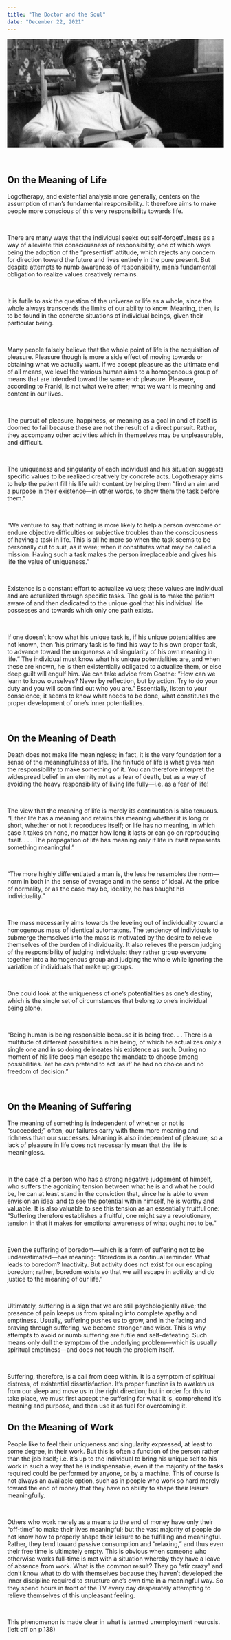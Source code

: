 ```yaml
--- 
title: "The Doctor and the Soul"
date: "December 22, 2021"
---
```


![Viktor Frankl](../img/frankl.jpeg)

<p>&nbsp;</p>

## On the Meaning of Life

Logotherapy, and existential analysis more generally, centers on the assumption of man’s fundamental responsibility. It therefore aims to make people more conscious of this very responsibility towards life. 
<p>&nbsp;</p>

There are many ways that the individual seeks out self-forgetfulness as a way of alleviate this consciousness of responsibility, one of which ways being the adoption of the “presentist” attitude, which rejects any concern for direction toward the future and lives entirely in the pure present. But despite attempts to numb awareness of responsibility, man’s fundamental obligation to realize values creatively remains. 
<p>&nbsp;</p>

It is futile to ask the question of the universe or life as a whole, since the whole always transcends the limits of our ability to know. Meaning, then, is to be found in the concrete situations of individual beings, given their particular being. 
<p>&nbsp;</p>

Many people falsely believe that the whole point of life is the acquisition of pleasure. Pleasure though is more a side effect of moving towards or obtaining what we actually want. If we accept pleasure as the ultimate end of all means, we level the various human aims to a homogeneous group of means that are intended toward the same end: pleasure. Pleasure, according to Frankl, is not what we’re after; what we want is meaning and content in our lives. 
<p>&nbsp;</p>

The pursuit of pleasure, happiness, or meaning as a goal in and of itself is doomed to fail because these are not the result of a direct pursuit. Rather, they accompany other activities which in themselves may be unpleasurable, and difficult. 
<p>&nbsp;</p>

The uniqueness and singularity of each individual and his situation suggests specific values to be realized creatively by concrete acts. Logotherapy aims to help the patient fill his life with content by helping them “find an aim and a purpose in their existence—in other words, to show them the task before them.” 
<p>&nbsp;</p>
	
“We venture to say that nothing is more likely to help a person overcome or endure objective difficulties or subjective troubles than the consciousness of having a task in life. This is all he more so when the task seems to be personally cut to suit, as it were; when it constitutes what may be called a mission. Having such a task makes the person irreplaceable and gives his life the value of uniqueness.”
<p>&nbsp;</p>

Existence is a constant effort to actualize values; these values are individual and are actualized through specific tasks. The goal is to make the patient aware of and then dedicated to the unique goal that his individual life possesses and towards which only one path exists. 
<p>&nbsp;</p>

If one doesn’t know what his unique task is, if his unique potentialities are not known, then ‘his primary task is to find his way to his own proper task, to advance toward the uniqueness and singularity of his own meaning in life.”  The individual must know what his unique potentialities are, and when these are known, he is then existentially obligated to actualize them, or else deep guilt will engulf him. We can take advice from Goethe: “How can we learn to know ourselves? Never by reflection, but by action. Try to do your duty and you will soon find out who you are.” Essentially, listen to your conscience; it seems to know what needs to be done, what constitutes the proper development of one’s inner potentialities. 
<p>&nbsp;</p>

## On the Meaning of Death

Death does not make life meaningless; in fact, it is the very foundation for a sense of the meaningfulness of life. The finitude of life is what gives man the responsibility to make something of it. You can therefore interpret the widespread belief in an eternity not as a fear of death, but as a way of avoiding the heavy responsibility of living life fully—i.e. as a fear of life! 
<p>&nbsp;</p>

The view that the meaning of life is merely its continuation is also tenuous. “Either life has a meaning and retains this meaning whether it is long or short, whether or not it reproduces itself; or life has no meaning, in which case it takes on none, no matter how long it lasts or can go on reproducing itself. . . . The propagation of life has meaning only if life in itself represents something meaningful.”
<p>&nbsp;</p>

“The more highly differentiated a man is, the less he resembles the norm—norm in both in the sense of average and in the sense of ideal. At the price of normality, or as the case may be, ideality, he has baught his individuality.” 
<p>&nbsp;</p>

The mass necessarily aims towards the leveling out of individuality toward a homogenous mass of identical automatons. The tendency of individuals to submerge themselves into the mass is motivated by the desire to relieve themselves of the burden of individuality. It also relieves the person judging of the responsibility of judging individuals; they rather group everyone together into a homogenous group and judging the whole while ignoring the variation of individuals that make up groups. 
<p>&nbsp;</p>

One could look at the uniqueness of one’s potentialities as one’s destiny, which is the single set of circumstances that belong to one’s individual being alone. 
<p>&nbsp;</p>

“Being human is being responsible because it is being free. . .  There is a multitude of different possibilities in his being, of which he actualizes only a single one and in so doing delineates his existence as such. During no moment of his life does man escape the mandate to choose among possibilities. Yet he can pretend to act ‘as if’ he had no choice and no freedom of decision.”
<p>&nbsp;</p>

## On the Meaning of Suffering

The meaning of something is independent of whether or not is “succeeded;” often, our failures carry with them more meaning and richness than our successes. Meaning is also independent of pleasure, so a lack of pleasure in life does not necessarily mean that the life is meaningless. 
<p>&nbsp;</p>

In the case of  a person who has a strong negative judgement of himself, who suffers the agonizing tension between what he is and what he could be, he can at least stand in the conviction that, since he is able to even envision an ideal and to see the potential within himself, he is worthy and valuable. It is also valuable to see this tension as an essentially fruitful one: “Suffering therefore establishes a fruitful, one might say a revolutionary, tension in that it makes for emotional awareness of what ought not to be.”
<p>&nbsp;</p>

Even the suffering of boredom—which is a form of suffering not to be underestimated—has meaning: “Boredom is a continual reminder. What leads to boredom? Inactivity. But activity does not exist for our escaping boredom; rather, boredom exists so that we will escape in activity and do justice to the meaning of our life.”
<p>&nbsp;</p>

Ultimately, suffering is a sign that we are still psychologically alive; the presence of pain keeps us from spiraling into complete apathy and emptiness. Usually, suffering pushes us to grow, and in the facing and braving through suffering, we become stronger and wiser. This is why attempts to avoid or numb suffering are futile and self-defeating. Such means only dull the symptom of the underlying problem—which is usually spiritual emptiness—and does not touch the problem itself. 
<p>&nbsp;</p>

Suffering, therefore, is a call from deep within. It is a symptom of spiritual distress, of existential dissatisfaction. It’s proper function is to awaken us from our sleep and move us in the right direction; but in order for this to take place, we must first accept the suffering for what it is, comprehend it’s meaning and purpose, and then use it as fuel for overcoming it. 

	
## On the Meaning of Work

People like to feel their uniqueness and singularity expressed, at least to some degree, in their work. But this is often a function of the person rather than the job itself; i.e. it’s up to the individual to bring his unique self to his work in such a way that he is indispensable, even if the majority of the tasks required could be performed by anyone, or by a machine. This of course is not always an available option, such as in people who work so hard merely toward the end of money that they have no ability to shape their leisure meaningfully. 
<p>&nbsp;</p>

Others who work merely as a means to the end of money have only their “off-time” to make their lives meaningful; but the vast majority of people do not know how to properly shape their leisure to be fulfilling and meaningful. Rather, they tend toward passive consumption and “relaxing,” and thus even their free time is ultimately empty. This is obvious when someone who otherwise works full-time is met with a situation whereby they have a leave of absence from work. What is the common result? They go “stir crazy” and don’t know what to do with themselves because they haven’t developed the inner discipline required to structure one’s own time in a meaningful way. So they spend hours in front of the TV every day desperately attempting to relieve themselves of this unpleasant feeling. 
<p>&nbsp;</p>

This phenomenon is made clear in what is termed unemployment neurosis. (left off on p.138)
